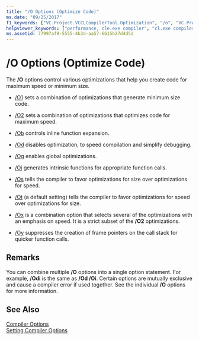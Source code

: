 ```yaml
---
title: "/O Options (Optimize Code)"
ms.date: "09/25/2017"
f1_keywords: ["VC.Project.VCCLCompilerTool.Optimization", "/o", "VC.Project.VCCLWCECompilerTool.Optimization"]
helpviewer_keywords: ["performance, cle.exe compiler", "cl.exe compiler, performance"]
ms.assetid: 77997af9-5555-4b3d-aa57-6615b27d4d5d
---
```

# /O Options (Optimize Code)

The **/O** options control various optimizations that help you create code for maximum speed or minimum size.

- [/O1](o1-o2-minimize-size-maximize-speed.md) sets a combination of optimizations that generate minimum size code.

- [/O2](o1-o2-minimize-size-maximize-speed.md) sets a combination of optimizations that optimizes code for maximum speed.

- [/Ob](ob-inline-function-expansion.md) controls inline function expansion.

- [/Od](od-disable-debug.md) disables optimization, to speed compilation and simplify debugging.

- [/Og](og-global-optimizations.md) enables global optimizations.

- [/Oi](oi-generate-intrinsic-functions.md) generates intrinsic functions for appropriate function calls.

- [/Os](os-ot-favor-small-code-favor-fast-code.md) tells the compiler to favor optimizations for size over optimizations for speed.

- [/Ot](os-ot-favor-small-code-favor-fast-code.md) (a default setting) tells the compiler to favor optimizations for speed over optimizations for size.

- [/Ox](ox-full-optimization.md) is a combination option that selects several of the optimizations with an emphasis on speed. It is a strict subset of the **/O2** optimizations.

- [/Oy](oy-frame-pointer-omission.md) suppresses the creation of frame pointers on the call stack for quicker function calls.

## Remarks

You can combine multiple **/O** options into a single option statement. For example, **/Odi** is the same as **/Od /Oi**. Certain options are mutually exclusive and cause a compiler error if used together. See the individual **/O** options for more information.

## See Also

[Compiler Options](compiler-options.md)<br/>
[Setting Compiler Options](setting-compiler-options.md)